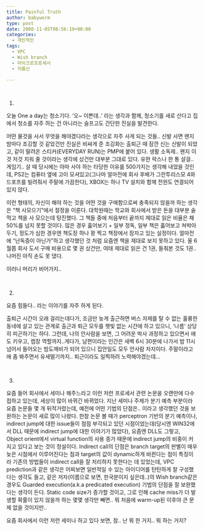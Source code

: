 ```yaml
---
title: Painful Truth
author: babyworm
type: post
date: 2008-11-05T06:56:19+00:00
categories:
  - 개인적인
tags:
  - VPC
  - Wish branch
  - 마이크로프로세서
  - 지름신

---
```

 

1. 

오늘 One a day는 청소기다. &#8216;오~ 이쁜데..&#8217; 라는 생각과 함께, 청소기를 새로 산다고 집에서 청소를 자주 하는 건 아니라는 슬프고도 간단한 진실을 발견한다. 

어떤 물것을 사서 무엇을 해야겠다라는 생각으로 자주 사게 되는 것들.. 신발 사면 왠지 밤마다 조깅할 것 같았건만 진실은 비싸게 준 조깅화는 출퇴근 때 잠깐 신는 신발이 되었고, 같이 딸려온 스티커(EVERYDAY RUN)는 PMP에 붙어 있다. 생활 소독제.. 왠지 이것 저것 치워 줄 것이라는 생각에 샀건만 대부분 그대로 있다. 유한 락스나 한 통 살걸.. 게임기.. 살 때 당시에는 아마 사야 하는 타당한 이유를 500가지는 생각해 내었을 것인데, PS2는 컴퓨터 옆에 고이 모셔있고(그나마 얼마전에 회사 후배가 그란투리스모 4와 드포프를 빌려줘서 주말에 가끔한다), XBOX는 하나 TV 설치와 함께 전원도 연결되어 있지 않다. 

이런 형태의, 자신이 해야 하는 것을 어떤 것을 구매함으로써 충족되지 않을까 하는 생각은 &#8220;책 사모으기&#8221;에서 절정을 이룬다. 대학원때는 학교와 회사에서 받은 돈을 대부분 술 먹고 책을 사 모으는데 탕진했다. 그 책들 중에 처음부터 끝까지 제대로 읽은 비율은 채 50%를 넘지 못할 것이다. 많은 경우 훓어보기 + 일부 정독, 일부 책은 훓어보고 쳐박아두기, 정도가 심한 경우엔 책도장 하나 꽝 찍고 책장에서 잠자고 있는 실정이다. 얼마전에 &#8220;난독증이 아닌가&#8221;하고 생각했던 것 처럼 요즘엔 책을 제대로 보지 못하고 있다. 올 6월쯤 회사 도서 구매 비용으로 몇 권 샀건만, 여태 제대로 읽은 건 1권, 들춰본 것도 1권.. 나머진 아직 손도 못 댔다. 

이러니 머리가 비어가지.. 

 

2. 

요즘 힘들다.. 라는 이야기를 자주 하게 된다. 

출퇴근 시간이 오래 걸리는데다가, 조금만 늦게 출근하면 버스 자체를 탈 수 없는 훌륭한 동네에 살고 있는 관계로 출근과 퇴근 모두를 햇빛 없는 시간에 하고 있으니, &#8216;나름&#8217; 상당히 피곤하기는 하다. 그런데, 나의 안사람을 보면, 그 어려운 박사 과정하고 있으면서 애도 키우고, 랩장 역할까지..게다가, 남편이라는 인간은 새벽 6시 30분에 나가서 밤 11시 넘어서 들어오는 밤도깨비가 되어 있으니 집안일도 모두 안사람 차지이다. 주말이라고 애 좀 봐주면서 유세떨기까지.. 퇴근이라도 일찍하려 노력해야겠는데… 

 

3. 

요즘 들어 회사에서 세미나 해주느라고 이런 저런 프로세서 관련 논문을 오랜만에 다수 접하고 있는데, 세상이 많이 바뀌긴 바뀌었다. 지난 세미나 주제가 분기 예측 부분이라 요즘 논문들 몇 개 뒤적거렸는데, 예전에 어떤 기법의 단점은.. 이라고 생각했던 것을 보완하는 논문이 새로 많이 나왔다. 한참 논문 볼 때가 perceptron 기반의 분기 예측이나, indirect jump에 대한 issue들이 점점 부각되고 있던 시점이었는데(당시엔 WIN32에서 DLL 때문에 indirect jump에 대한 이야기가 많았다), 요즘엔 DLL도 그렇고, Object orient에서 virtual function의 사용 증가 때문에 indirect jump의 비중이 커지고 있다고 보는 것이 정설이다. Indirect call의 단점은 branch target의 판별이 매우 늦은 시점에서 이루어진다는 점과 target의 값이 dynamic하게 바뀐다는 점이 특징이라 기존의 방법들이 indirect call을 잘 처리하지 못한다는 데 있었는데, VPC prediction과 같은 생각은 어찌보면 일반적일 수 있는 아이디어를 탄탄하게 잘 구성했다는 생각도 들고, 같은 저자(이름으로 보면, 한국분이지 싶은데..)의 Wish branch같은 경우도 Guarded execution(a.k.a predicated execution) 기법의 단점을 잘 보완했다는 생각이 든다. Static code size가 증가할 것이고, 그로 인해 cache miss가 더 발생할 확률이 있지 않을까 하는 몇몇 생각만 빼면.. 뭐 처음에 warm-up된 이후야 큰 문제 없을 것이지만.. 

요즘 회사에서 이런 저런 세미나 하고 있다 보면, 참.. 난 뭐 한 거지.. 뭐 하는 거지?